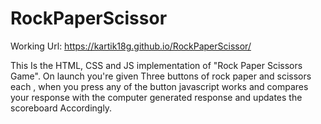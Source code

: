 # RockPaperScissor

Working Url: https://kartik18g.github.io/RockPaperScissor/


This Is the HTML, CSS and JS implementation of "Rock Paper Scissors Game". On launch you're given Three buttons of rock paper and scissors each , when you press any of the button javascript works and compares your response with the computer generated response and updates the scoreboard Accordingly. 
